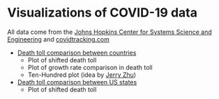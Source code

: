 # Visualizations of COVID-19 data

All data come from the [Johns Hopkins Center for Systems Science and Engineering](https://systems.jhu.edu/) and [covidtracking.com](https://covidtracking.com/)

- [Death toll comparison between countries](https://github.com/LaurentLessard/covid19/blob/master/covid.ipynb)
  - Plot of shifted death toll
  - Plot of growth rate comparison in death toll
  - Ten-Hundred plot (idea by [Jerry Zhu](https://www.youtube.com/watch?v=NP3ZdQwrL_Q))
- [Death toll comparison between US states](https://github.com/LaurentLessard/covid19/blob/master/covid_us.ipynb)
  - Plot of shifted death toll
